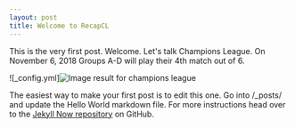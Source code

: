 ```yaml
---
layout: post
title: Welcome to RecapCL
---
```


This is the very first post. Welcome. Let's talk Champions League. On November 6, 2018 Groups A-D will play their 4th match out of 6.

![_config.yml]<img src="https://c1.staticflickr.com/3/2845/13307741383_76b5e36755_b.jpg" alt="Image result for champions league"/>

The easiest way to make your first post is to edit this one. Go into /_posts/ and update the Hello World markdown file. For more instructions head over to the [Jekyll Now repository](https://github.com/barryclark/jekyll-now) on GitHub.


